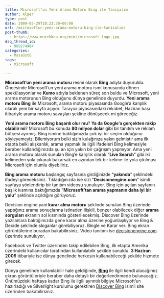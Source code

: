 ```yaml
---
title: Microsoft’un Yeni Arama Motoru Bing ile Tanışalım
author: Alper
type: post
date: 2009-05-29T18:23:38+00:00
url: /microsoftun-yeni-arama-motoru-bing-ile-tanisalim/
post-thumb:
  - https://www.murekkep.org/mini/microsoft-logo.jpg
dsq_thread_id:
  - 980274984
categories:
  - Masaüstü
tags:
  - microsoft

---
```

**Microsoft&#8217;un yeni arama motoru** resmi olarak **Bing** adıyla duyuruldu. Öncesinde Microsoft&#8217;un yeni arama motoru ismi konusunda dönen spekülasyonlar ve **Kumo** adıyla beklenen süreç son buldu ve Microsoft, yeni arama motorunun Bing olduğunu dünya genelinde duyurdu. **Yeni arama motoru Bing** ile Microsoft, arama motoru piyasasında Google&#8217;a karşılık olarak yeni bir sayfa açıyor. Tarayıcı piyasasındaki rekabet, Haziran başı itibariyle arama motoru savaşları şekline dönüşecek mi göreceğiz.

**Yeni arama motoru Bing başarılı olur mu**? **Ya da Google&#8217;a gerçekten rakip olabilir mi**? Microsoft bu konuda **80 milyon dolar** gibi bir tanıtım ve reklam bütçesi ayırmış. Bing ismine baktığımızda çok iyi bir seçim olduğunu söyleyemeyiz. Bilemiyorum belki sizin kulağınıza yakın gelmiştir ama ilk etapta belki alışkanlık, arama yapmak ile ilgili ifadeleri Bing kelimesiyle beraber kullandığımızda şu an için yakın bir çağrışım yapmıyor. Ama yeni arama motoru olarak sunulan Bing&#8217;e karşılık olarak &#8220;**Live Search**&#8221; gibi iki kelimeden yola çıkarak bakarsak en azından tek bir kelime ile yola çıkılması Microsoft için olumlu diyebiliriz.

**Bing arama motoru** başlangıç sayfasına girdiğinizde &#8220;**yakında**&#8221; şeklindeki ifadeyi göreceksiniz. Tıkladığınızda ise sizi &#8220;**Decisionengine.com**&#8221; isimli sayfaya yönlendirip bir tanıtım videosu sunuluyor. Bing için açılan sayfanın başlık kısmına baktığımızda &#8220;**Microsoft&#8217;tan arama yapmanın daha iyi bir yolu**&#8221; şeklinde açıldığını görüyoruz. 

Decision engine yani **karar alma motoru** şeklinde sunulan Bing üzerinde yaptığınız arama sonuçlarına istinaden ilişkili, benzer olabilecek diğer **arama sorguları** ekranın sol kısmında gösterilecekmiş. Discover Bing üzerinde yazılanlara baktığımızda gene karar alma üzerine yoğunlaşılıyor ve Bing & Decide şeklinde sloganlar görebiliyoruz. Bingle ve Karar ver. Bing ekran görüntülerine buradan bakabilirsiniz. Video tanıtımı ise <a href="https://www.decisionengine.com/" target="_blank">decisionengine.com</a> üzerinde sunuluyor. 

Facebook ve Twitter üzerinden takip edilebilen Bing, ilk etapta Amerika üzerindeki kullanıcılar tarafından kullanılabilir şekilde sunuldu. **3 Haziran 2009** itibariyle ise dünya genelinde herkesin kullanabileceği şekilde hizmete girecek. 

Dünya genelinde kullanılabilir hale geldiğinde, **[Bing][1]** ile ilgili kendi alacağımız ekran görüntüleriyle beraber daha detaylı bir değerlendirmede bulunacağız. Önümüzdeki haftaya kadar Bing ile ilgili ayrıntılı bilgiye Microsoft&#8217;un hazırladığı ve Silverlight kurulumu gerektiren <a href="https://www.discoverbing.com/" target="_blank">Discover Bing</a> isimli site üzerinden bakabilirsiniz.

 [1]: https://www.bing.com